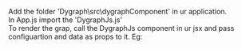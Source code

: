 Add the folder 'Dygraph\src\dygraphComponent' in ur application.<br>
In App.js import the 'DygraphJs.js'<br>
To render the grap, call the DygraphJs component in ur jsx and pass configuartion and data as props to it. Eg:<pre><Dygraph config={this.graphConfig} data={this.graphData}/></pre>
